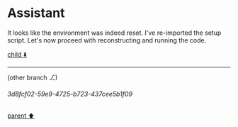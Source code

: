 # Assistant

It looks like the environment was indeed reset. I've re-imported the setup script. Let's now proceed with reconstructing and running the code.

[child ⬇️](#3d8fcf02-59e9-4725-b723-437cee5b1f09)

---

(other branch ⎇)
###### 3d8fcf02-59e9-4725-b723-437cee5b1f09
[parent ⬆️](#98ddd1b5-5b08-4e3b-a520-1c2ae7897db2)
